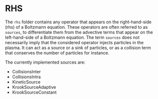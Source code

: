 # RHS 

The `rhs` folder contains any operator that appears on the right-hand-side (rhs) of a Boltzmann equation. These operators are often referred to as `sources`, to differentiate them from the advective terms that appear on the left-hand-side of a Boltzmann equation. The term `sources` does not necessarily imply that the considered operator injects particles in the plasma. It can act as a source or a sink of particles, or as a collision term that conserves the number of particles for instance.

The currently implemented sources are:
- CollisionsInter
- CollisionsIntra
- KineticSource
- KrookSourceAdaptive
- KrookSourceConstant